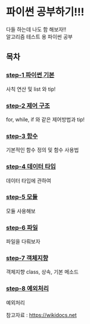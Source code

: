 

# 파이썬 공부하기!!!

다들 하는데 나도 함 해보자!! \
알고리즘 테스트 용 파이썬 공부



## 목차
### [step-1 파이썬 기본](./step-1/main.py)
사칙 연산 및 list 와 tip!
### [step-2 제어 구조](./step-2/main.py)
for, while, if 와 같은 제어방법과 tip!
### [step-3 함수](./step-3/main.py)
기본적인 함수 정의 및 함수 사용법
### [step-4 데이터 타입](./step-4/main.py)
데이터 타입에 관하여
### [step-5 모듈](./step-5/main.py)
모듈 사용해보
### [step-6 파일](./step-6/main.py)
파일을 다뤄보자
### [step-7 객체지향](./step-7/main.py)
객체지향 class, 상속, 기본 메소드
### [step-8 예외처리](./step-8/main.py)
예외처리

참고자료 : https://wikidocs.net